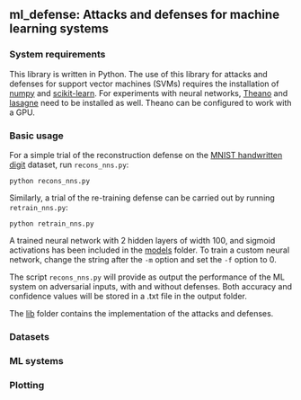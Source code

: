 ## ml_defense: Attacks and defenses for machine learning systems

### System requirements
This library is written in Python. The use of this library for attacks and defenses for support vector machines (SVMs) requires the installation of [numpy](http://www.numpy.org/) and [scikit-learn](http://scikit-learn.org/stable/). For experiments with neural networks, [Theano](http://deeplearning.net/software/theano/) and [lasagne](https://github.com/Lasagne/Lasagne) need to be installed as well. Theano can be configured to work with a GPU.

### Basic usage
For a simple trial of the reconstruction defense on the [MNIST handwritten digit](http://yann.lecun.com/exdb/mnist/) dataset, run `recons_nns.py`:
```
python recons_nns.py
```
Similarly, a trial of the re-training defense can be carried out by running `retrain_nns.py`:
```
python retrain_nns.py
```

A trained neural network with 2 hidden layers of width 100, and sigmoid activations has been included in the [models](./models) folder. To train a custom neural network, change the  string after the `-m` option and set the `-f` option to 0.

The script `recons_nns.py` will provide as output the performance of the ML system on adversarial inputs, with and without defenses. Both accuracy and confidence values will be stored in a .txt file in the output folder.

The [lib](./lib) folder contains the implementation of the attacks and defenses.

### Datasets

### ML systems

### Plotting
